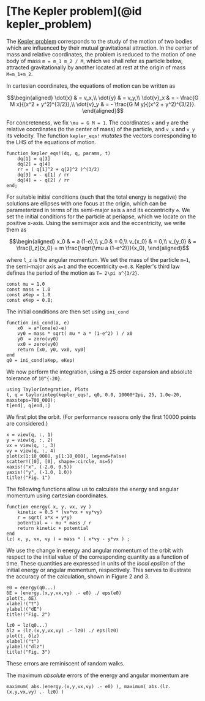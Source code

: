 # [The Kepler problem](@id kepler_problem)

The [Kepler problem](https://en.wikipedia.org/wiki/Kepler_problem)
corresponds to the study of the motion of two bodies which are influenced
by their mutual gravitational attraction. In the center of mass and
relative coordinates, the problem is reduced to the motion of one body
of mass ``m = m_1 m_2 / M``, which we shall refer as particle below,
attracted gravitationally by another
located at rest at the origin of mass ``M=m_1+m_2``.

In cartesian coordinates, the equations of motion can be written as
```math
\begin{aligned}
\dot{x} & = v_x,\\
\dot{y} & = v_y,\\
\dot{v}_x & = - \frac{G M x}{(x^2 + y^2)^{3/2}},\\
\dot{v}_y & = - \frac{G M y}{(x^2 + y^2)^{3/2}}.
\end{aligned}
```
For concreteness, we fix ``\mu = G M = 1``. The coordinates ``x`` and ``y``
are the relative coordinates (to the center of mass) of the particle,
and ``v_x`` and ``v_y`` its velocity. The function `kepler_eqs!` *mutates*
the vectors corresponding to the LHS of the equations of motion.

```@example kepler
function kepler_eqs!(dq, q, params, t)
    dq[1] = q[3]
    dq[2] = q[4]
    rr = ( q[1]^2 + q[2]^2 )^(3/2)
    dq[3] = - q[1] / rr
    dq[4] = - q[2] / rr
end;
```

For suitable initial conditions (such that the total energy is negative)
the solutions are ellipses with one focus at the origin, which can be
parameterized in terms of its semi-major axis ``a`` and its eccentricity ``e``.
We set the initial conditions for the particle at periapse, which we locate
on the positive x-axis. Using the semimajor axis and the eccentricity, we
write them as
```math
\begin{aligned}
x_0 & = a (1-e),\\
y_0 & = 0,\\
v_{x_0} & = 0,\\
v_{y_0} & = \frac{l_z}{x_0} = m \frac{\sqrt{\mu a (1-e^2)}}{x_0},
\end{aligned}
```
where ``l_z`` is the angular momentum. We set the mass of the particle
``m=1``, the semi-major axis ``a=1`` and the eccentricity ``e=0.8``.
Kepler's third law defines the period of the motion as
``T= 2\pi a^{3/2}``.

```@example kepler
const mu = 1.0
const mass = 1.0
const aKep = 1.0
const eKep = 0.8;
```

The initial conditions are then set using `ini_cond`
```@example kepler
function ini_cond(a, e)
    x0  = a*(one(e)-e)
    vy0 = mass * sqrt( mu * a * (1-e^2) ) / x0
    y0  = zero(vy0)
    vx0 = zero(vy0)
    return [x0, y0, vx0, vy0]
end
q0 = ini_cond(aKep, eKep)
```

We now perform the integration, using a 25 order expansion and
absolute tolerance of ``10^{-20}``.
```@example kepler
using TaylorIntegration, Plots
t, q = taylorinteg(kepler_eqs!, q0, 0.0, 10000*2pi, 25, 1.0e-20, maxsteps=700_000);
t[end], q[end,:]
```

We first plot the orbit. (For performance reasons only the first 10000 points are considered.)
```@example kepler
x = view(q, :, 1)
y = view(q, :, 2)
vx = view(q, :, 3)
vy = view(q, :, 4)
plot(x[1:10_000], y[1:10_000], legend=false)
scatter!([0], [0], shape=:circle, ms=5)
xaxis!("x", (-2.0, 0.5))
yaxis!("y", (-1.0, 1.0))
title!("Fig. 1")
```

The following functions allow us to calculate the energy and angular
momentum using cartesian coordinates.

```@example kepler
function energy( x, y, vx, vy )
    kinetic = 0.5 * (vx*vx + vy*vy)
    r = sqrt( x*x + y*y)
    potential = - mu * mass / r
    return kinetic + potential
end
lz( x, y, vx, vy ) = mass * ( x*vy - y*vx ) ;
```

We use the change in energy and angular momentum of the orbit
with respect to the initial value of the corresponding quantity
as a function of time. These quantities are expressed
in units of the *local epsilon* of the initial
energy or angular momentum, respectively. This serves to illustrate
the accuracy of the calculation, shown in Figure 2 and 3.
```@example kepler
e0 = energy(q0...)
δE = (energy.(x,y,vx,vy) .- e0) ./ eps(e0)
plot(t, δE)
xlabel!("t")
ylabel!("dE")
title!("Fig. 2")
```

```@example kepler
lz0 = lz(q0...)
δlz = (lz.(x,y,vx,vy) .- lz0) ./ eps(lz0)
plot(t, δlz)
xlabel!("t")
ylabel!("dlz")
title!("Fig. 3")
```

These errors are reminiscent of random walks.

The maximum *absolute* errors of the energy and angular momentum
are
```@example kepler
maximum( abs.(energy.(x,y,vx,vy) .- e0) ), maximum( abs.(lz.(x,y,vx,vy) .- lz0) )
```
